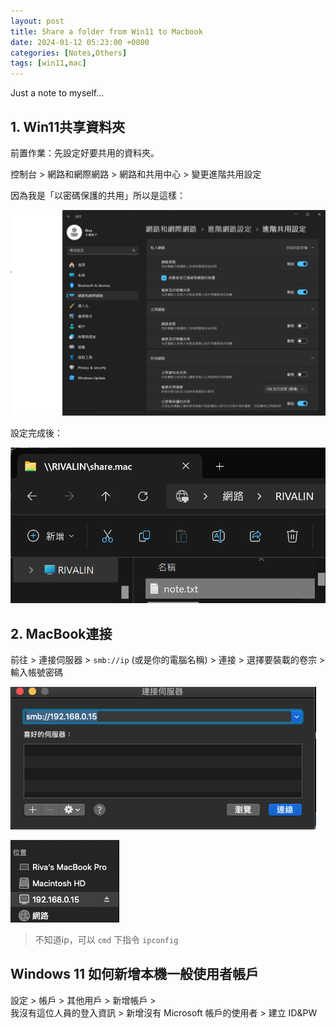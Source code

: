 ```yaml
---
layout: post
title: Share a folder from Win11 to Macbook
date: 2024-01-12 05:23:00 +0800
categories: [Notes,Others]
tags: [win11,mac]
---
```


Just a note to myself...

## 1. Win11共享資料夾

前置作業：先設定好要共用的資料夾。


控制台 > 網路和網際網路 > 網路和共用中心 > 變更進階共用設定     

因為我是「以密碼保護的共用」所以是這樣：

![](/assets/img/post/win11-setting-share-folder-hasidpw.png)

設定完成後：        

![](/assets/img/post/win11-share-folder-done.png)

## 2. MacBook連接

前往 > 連接伺服器 > `smb://ip` (或是你的電腦名稱) > 連接 > 選擇要裝載的卷宗 > 輸入帳號密碼


![](/assets/img/post/mac-connect-server-1.png)


![](/assets/img/post/mac-connect-server-2.png)



> 不知道ip，可以 `cmd` 下指令 `ipconfig`


## Windows 11 如何新增本機一般使用者帳戶

設定 > 帳戶 > 其他用戶 > 新增帳戶 >        
我沒有這位人員的登入資訊 > 新增沒有 Microsoft 帳戶的使用者 > 建立 ID&PW
